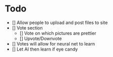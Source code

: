 # Todo

- [] Allow people to upload and post files to site
- [] Vote section
  - [] Vote on which pictures are prettier
  - [] Upvote/Downvote
- [] Votes will allow for neural net to learn
- [] Let AI then learn if eye candy
